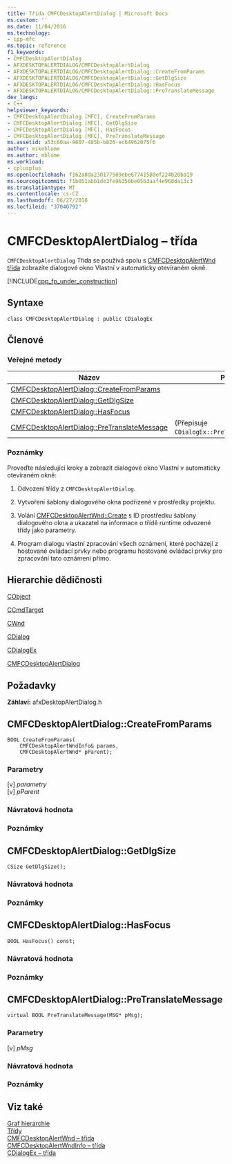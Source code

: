 ```yaml
---
title: Třída CMFCDesktopAlertDialog | Microsoft Docs
ms.custom: ''
ms.date: 11/04/2016
ms.technology:
- cpp-mfc
ms.topic: reference
f1_keywords:
- CMFCDesktopAlertDialog
- AFXDESKTOPALERTDIALOG/CMFCDesktopAlertDialog
- AFXDESKTOPALERTDIALOG/CMFCDesktopAlertDialog::CreateFromParams
- AFXDESKTOPALERTDIALOG/CMFCDesktopAlertDialog::GetDlgSize
- AFXDESKTOPALERTDIALOG/CMFCDesktopAlertDialog::HasFocus
- AFXDESKTOPALERTDIALOG/CMFCDesktopAlertDialog::PreTranslateMessage
dev_langs:
- C++
helpviewer_keywords:
- CMFCDesktopAlertDialog [MFC], CreateFromParams
- CMFCDesktopAlertDialog [MFC], GetDlgSize
- CMFCDesktopAlertDialog [MFC], HasFocus
- CMFCDesktopAlertDialog [MFC], PreTranslateMessage
ms.assetid: a53c60aa-9607-485b-b826-ec64962075f6
author: mikeblome
ms.author: mblome
ms.workload:
- cplusplus
ms.openlocfilehash: f162a8da230177509ebe67741580ef224b20ba19
ms.sourcegitcommit: f1b051abb1de3fe96350be0563aaf4e960da13c3
ms.translationtype: MT
ms.contentlocale: cs-CZ
ms.lasthandoff: 06/27/2018
ms.locfileid: "37040792"
---
```

# <a name="cmfcdesktopalertdialog-class"></a>CMFCDesktopAlertDialog – třída
`CMFCDesktopAlertDialog` Třída se používá spolu s [CMFCDesktopAlertWnd třída](../../mfc/reference/cmfcdesktopalertwnd-class.md) zobrazíte dialogové okno Vlastní v automaticky otevíraném okně.  

 [!INCLUDE[cpp_fp_under_construction](../../mfc/reference/includes/cpp_fp_under_construction_md.md)]  
  
## <a name="syntax"></a>Syntaxe  
  
```  
class CMFCDesktopAlertDialog : public CDialogEx  
```  
  
## <a name="members"></a>Členové  
  
### <a name="public-methods"></a>Veřejné metody  
  
|Název|Popis|  
|----------|-----------------|  
|[CMFCDesktopAlertDialog::CreateFromParams](#createfromparams)||  
|[CMFCDesktopAlertDialog::GetDlgSize](#getdlgsize)||  
|[CMFCDesktopAlertDialog::HasFocus](#hasfocus)||  
|[CMFCDesktopAlertDialog::PreTranslateMessage](#pretranslatemessage)|(Přepisuje `CDialogEx::PreTranslateMessage`.)|  
  
### <a name="remarks"></a>Poznámky  
 Proveďte následující kroky a zobrazit dialogové okno Vlastní v automaticky otevíraném okně:  
  
1.  Odvození třídy z `CMFCDesktopAlertDialog`.  
  
2.  Vytvoření šablony dialogového okna podřízené v prostředky projektu.  
  
3.  Volání [CMFCDesktopAlertWnd::Create](../../mfc/reference/cmfcdesktopalertwnd-class.md#create) s ID prostředku šablony dialogového okna a ukazatel na informace o třídě runtime odvozené třídy jako parametry.  
  
4.  Program dialogu vlastní zpracování všech oznámení, které pocházejí z hostované ovládací prvky nebo programu hostované ovládací prvky pro zpracování tato oznámení přímo.  
  
## <a name="inheritance-hierarchy"></a>Hierarchie dědičnosti  
 [CObject](../../mfc/reference/cobject-class.md)  
  
 [CCmdTarget](../../mfc/reference/ccmdtarget-class.md)  
  
 [CWnd](../../mfc/reference/cwnd-class.md)  
  
 [CDialog](../../mfc/reference/cdialog-class.md)  
  
 [CDialogEx](../../mfc/reference/cdialogex-class.md)  
  
 [CMFCDesktopAlertDialog](../../mfc/reference/cmfcdesktopalertdialog-class.md)  
  
## <a name="requirements"></a>Požadavky  
 **Záhlaví:** afxDesktopAlertDialog.h  
  
##  <a name="createfromparams"></a>  CMFCDesktopAlertDialog::CreateFromParams  

  
```  
BOOL CreateFromParams(
    CMFCDesktopAlertWndInfo& params,  
    CMFCDesktopAlertWnd* pParent);
```  
  
### <a name="parameters"></a>Parametry  
 [v] *parametry*  
 [v] *pParent*  
  
### <a name="return-value"></a>Návratová hodnota  
  
### <a name="remarks"></a>Poznámky  
  
##  <a name="getdlgsize"></a>  CMFCDesktopAlertDialog::GetDlgSize  

  
```  
CSize GetDlgSize();
```  
  
### <a name="return-value"></a>Návratová hodnota  
  
### <a name="remarks"></a>Poznámky  
  
##  <a name="hasfocus"></a>  CMFCDesktopAlertDialog::HasFocus  

  
```  
BOOL HasFocus() const;  
```  
  
### <a name="return-value"></a>Návratová hodnota  
  
### <a name="remarks"></a>Poznámky  
  
##  <a name="pretranslatemessage"></a>  CMFCDesktopAlertDialog::PreTranslateMessage  

  
```  
virtual BOOL PreTranslateMessage(MSG* pMsg);
```  
  
### <a name="parameters"></a>Parametry  
 [v] *pMsg*  
  
### <a name="return-value"></a>Návratová hodnota  
  
### <a name="remarks"></a>Poznámky  
  
## <a name="see-also"></a>Viz také  
 [Graf hierarchie](../../mfc/hierarchy-chart.md)   
 [Třídy](../../mfc/reference/mfc-classes.md)   
 [CMFCDesktopAlertWnd – třída](../../mfc/reference/cmfcdesktopalertwnd-class.md)   
 [CMFCDesktopAlertWndInfo – třída](../../mfc/reference/cmfcdesktopalertwndinfo-class.md)   
 [CDialogEx – třída](../../mfc/reference/cdialogex-class.md)
